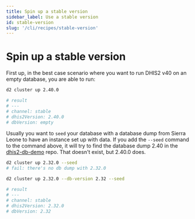 ```yaml
---
title: Spin up a stable version
sidebar_label: Use a stable version
id: stable-version
slug: '/cli/recipes/stable-version'
---
```


# Spin up a stable version

First up, in the best case scenario where you want to run DHIS2 v40 on an empty database, you are able to run:

```bash
d2 cluster up 2.40.0

# result
# ---
# channel: stable
# dhis2Version: 2.40.0
# dbVersion: empty
```

Usually you want to `seed` your database with a database dump from Sierra Leone to have an instance set up with data. If you add the `--seed` command to the command above, it will try to find the database dump 2.40 in the [dhis2-db-demo](https://github.com/dhis2/dhis2-demo-db/tree/master/sierra-leone) repo. That doesn't exist, but 2.40.0 does.

```bash
d2 cluster up 2.32.0 --seed
# fail: there's no db dump with 2.32.0

d2 cluster up 2.32.0 --db-version 2.32 --seed

# result
# ---
# channel: stable
# dhis2Version: 2.32.0
# dbVersion: 2.32
```
